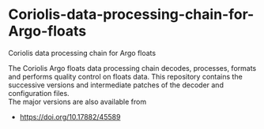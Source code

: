 # Coriolis-data-processing-chain-for-Argo-floats
Coriolis data processing chain for Argo floats

The Coriolis Argo floats data processing chain decodes, processes, formats and performs quality control on floats data.
This repository contains the successive versions and intermediate patches of the decoder and configuration files.  
The major versions are also available from
- https://doi.org/10.17882/45589
